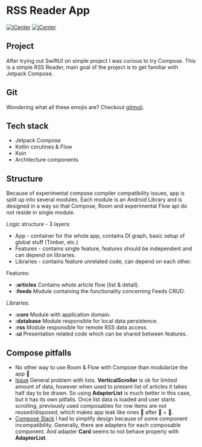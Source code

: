 # RSS Reader App

[![jCenter](https://img.shields.io/badge/Kotlin-1.3.71-green.svg)]()
[![jCenter](https://img.shields.io/badge/Compose-dev08-green.svg)](https://developer.android.com/jetpack/compose)

## Project
After trying out SwiftUI on simple project I was curious to try Compose.
This is a simple RSS Reader, main goal of the project is to get familiar with Jetpack Compose.

## Git
Wondering what all these emojis are? Checkout [gitmoji](https://gitmoji.carloscuesta.me/).

## Tech stack

* Jetpack Compose
* Kotlin corutines & Flow
* Koin
* Architecture components

## Structure

Because of experimental compose compiler compatibility issues, app is split up into several modules.
Each module is an Android Library and is designed in a way so that Compose, Room and experimental Flow api
do not reside in single module.

Logic structure - 3 layers:
* App - container for the whole app, contains DI graph, basic setup of global stuff (Timber, etc.)
* Features - contains single feature, features should be independent and can depend on libraries.
* Libraries - contains feature unrelated code, can depend on each other.

Features:
- **:articles**
Contains whole article flow (list & detail).
- **:feeds**
Module containing the functionality concerning Feeds CRUD.

Libraries:
- **:core**
Module with application domain.
- **:database**
Module responsible for local data persistence.
- **:rss**
Module responsible for remote RSS data access.
- **:ui**
Presentation related code which can be shared between features.

## Compose pitfalls

- No other way to use Room & Flow with Compose than modularize the app 🤷‍
- [Issue](https://issuetracker.google.com/issues/150174792) General problem with lists. **VerticalScroller** is ok for limited amount of data, however when used to present list of articles it takes half day to be drawn.
So using **AdapterList** is much better in this case, but it has its own pitfalls. Once list data is loaded and user starts scrolling, previously used composables for row items are not reused/disposed, which
makes app leak like ones 🍑 after 🥛 + 🥒.
- [Compose Slack](https://kotlinlang.slack.com/archives/CJLTWPH7S/p1586083806130100) I had to simplify design because of some component incompatibility. Generally, there are adapters for each composable component. And adapter **Card** seems to not behave properly with **AdapterList**.